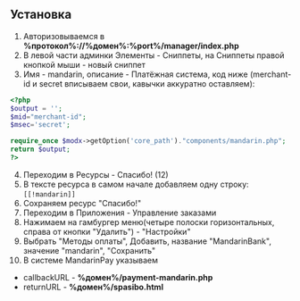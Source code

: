## Установка

1. Авторизовываемся в **%протокол%://%домен%:%port%/manager/index.php**
2. В левой части админки Элементы - Сниппеты, на Сниппеты правой кнопкой мыши - новый сниппет
3. Имя - mandarin, описание - Платёжная система, код ниже (merchant-id и secret вписываем свои, кавычки аккуратно оставляем):
```php
<?php
$output = '';
$mid="merchant-id";
$msec='secret';

require_once $modx->getOption('core_path')."components/mandarin.php";
return $output;
?>
```
4. Переходим в Ресурсы - Спасибо! (12)
5. В тексте ресурса в самом начале добавляем одну строку: `[[!mandarin]]`
6. Сохраняем ресурс "Спасибо!"
7. Переходим в Приложения - Управление заказами
8. Нажимаем на гамбургер меню(четыре полоски горизонтальных, справа от кнопки "Удалить") - "Настройки"
9. Выбрать "Методы оплаты", Добавить, название "MandarinBank", значение "mandarin", "Сохранить"
10. В системе MandarinPay указываем
- callbackURL - **%домен%/payment-mandarin.php**
- returnURL - **%домен%/spasibo.html**
